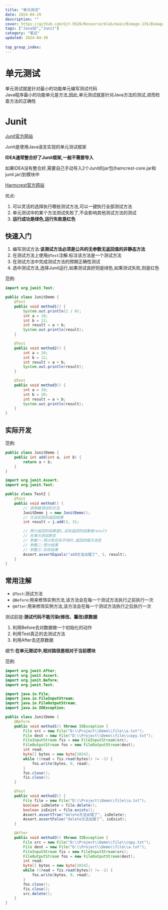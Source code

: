 ```yaml
---
title: "单元测试"
date: 2024-04-29
description: ""
cover: https://github.com/Gjt-9520/Resource/blob/main/Bimage-135/Bimage2.jpg?raw=true
tags: ["JavaSE","Junit"]
category: "笔记"
updated: 2024-04-30
 
top_group_index: 
---
```


# 单元测试

单元测试就是针对最小的功能单元编写测试代码             
Java程序最小的功能单元是方法,因此,单元测试就是针对Java方法的测试,进而检查方法的正确性

# Junit

[Junit官方网站](https://github.com/junit-team)

Junit是使用Java语言实现的单元测试框架     

**IDEA通常整合好了Junit框架,一般不需要导入**           

如果IDEA没有整合好,需要自己手动导入2个Junit的jar包(hamcrest-core.jar和junit.jar)到模块中            
                            
[Harmcrest官方网站](https://github.com/hamcrest/JavaHamcrest)

优点:
1. 可以灵活的选择执行哪些测试方法,可以一键执行全部测试方法
2. 单元测试中的某个方法测试失败了,不会影响其他测试方法的测试
3. **运行成功是绿色,运行失败是红色**

## 快速入门

1. 编写测试方法:**该测试方法必须是公共的无参数无返回值的非静态方法** 
2. 在测试方法上使用`@Test`注解:标注该方法是一个测试方法          
3. 在测试方法中完成测试方法的预期正确性测试
4. 选中测试方法,选择Junit运行,如果测试良好则是绿色,如果测试失败,则是红色

范例:

```java
import org.junit.Test;

public class JunitDemo {
    @Test
    public void method1() {
        System.out.println(2 / 0);
        int a = 10;
        int b = 12;
        int result = a + b;
        System.out.println(result);
    }

    @Test
    public void method2() {
        int a = 10;
        int b = 12;
        int result = a + b;
        System.out.println(result);
    }

    @Test
    public void method3() {
        int a = 10;
        int b = 20;
        int result = a + b;
        System.out.println(result);
    }
}
```

## 实际开发

范例:

```java
public class JunitDemo {
    public int add(int a, int b) {
        return a + b;
    }
}
```

```java
import org.junit.Assert;
import org.junit.Test;

public class Test2 {
    @Test
    public void method() {
        // 调用被测试的方法
        JunitDemo j = new JunitDemo();
        // 方法实际的返回结果
        int result = j.add(2, 3);

        // 预计返回的结果是5,实际返回的结果是result
        // 在单元测试断言
        // 参数一:预计和实际不同时,返回的提示消息
        // 参数二:预计结果
        // 参数三:实际结果
        Assert.assertEquals("add方法出错了", 5, result);
    }
}
```

## 常用注解

- `@Test`:测试方法
- `@Before`:用来修饰实例方法,该方法会在每一个测试方法执行之前执行一次
- `@After`:用来修饰实例方法,该方法会在每一个测试方法执行之后执行一次

测试前提:**测试代码不能污染(修改、纂改)原数据**

1. 利用Before去对数据做一个初始化的动作
2. 利用Test真正的去测试方法
3. 利用After去还原数据            

细节:**在单元测试中,相对路径是相对于当前模块**

范例:

```java
import org.junit.After;
import org.junit.Assert;
import org.junit.Before;
import org.junit.Test;

import java.io.File;
import java.io.FileInputStream;
import java.io.FileOutputStream;
import java.io.IOException;

public class JunitDemo {
    @Before
    public void method1() throws IOException {
        File src = new File("D:\\Project\\Demo\\file\\a.txt");
        File dest = new File("D:\\Project\\Demo\\file\\copy.txt");
        FileInputStream fis = new FileInputStream(src);
        FileOutputStream fos = new FileOutputStream(dest);
        int read;
        byte[] bytes = new byte[1024];
        while ((read = fis.read(bytes)) != -1) {
            fos.write(bytes, 0, read);
        }
        fos.close();
        fis.close();
    }

    @Test
    public void method2() {
        File file = new File("D:\\Project\\Demo\\file\\a.txt");
        boolean isDelete = file.delete();
        boolean isExist = file.exists();
        Assert.assertTrue("delete方法出错了", isDelete);
        Assert.assertFalse("delete方法出错了", isExist);
    }

    @After
    public void method3() throws IOException {
        File src = new File("D:\\Project\\Demo\\file\\copy.txt");
        File dest = new File("D:\\Project\\Demo\\file\\a.txt");
        FileInputStream fis = new FileInputStream(src);
        FileOutputStream fos = new FileOutputStream(dest);
        int read;
        byte[] bytes = new byte[1024];
        while ((read = fis.read(bytes)) != -1) {
            fos.write(bytes, 0, read);
        }
        fos.close();
        fis.close();
        src.delete();
    }
}
```